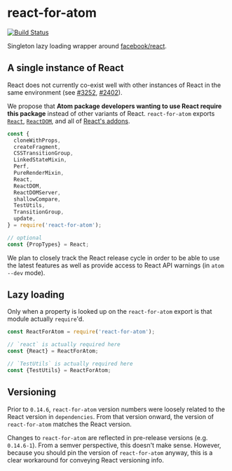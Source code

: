 # react-for-atom

[![Build Status](https://travis-ci.org/jgebhardt/react-for-atom.svg?branch=master)](https://travis-ci.org/jgebhardt/react-for-atom)

Singleton lazy loading wrapper around [facebook/react](https://github.com/facebook/react).

## A single instance of React

React does not currently co-exist well with other instances of React in the same environment (see [#3252](https://github.com/facebook/react/issues/3252), [#2402](https://github.com/facebook/react/issues/2402)).

We propose that __Atom package developers wanting to use React require this package__ instead of other variants of React. `react-for-atom` exports
[`React`](https://www.npmjs.com/package/react), [`ReactDOM`](https://www.npmjs.com/package/react-dom), and all of [React's addons](https://facebook.github.io/react/docs/addons.html).

```js
const {
  cloneWithProps,
  createFragment,
  CSSTransitionGroup,
  LinkedStateMixin,
  Perf,
  PureRenderMixin,
  React,
  ReactDOM,
  ReactDOMServer,
  shallowCompare,
  TestUtils,
  TransitionGroup,
  update,
} = require('react-for-atom');

// optional
const {PropTypes} = React;
```

We plan to closely track the React release cycle in order to be able to use the latest features as well as provide access to React API warnings (in `atom --dev` mode).

## Lazy loading

Only when a property is looked up on the `react-for-atom` export is that module actually `require`'d.

```js
const ReactForAtom = require('react-for-atom');

// `react` is actually required here
const {React} = ReactForAtom;

// `TestUtils` is actually required here
const {TestUtils} = ReactForAtom;
```

## Versioning

Prior to `0.14.6`, `react-for-atom` version numbers were loosely related to the React version in `dependencies`. From that version onward, the version of `react-for-atom` matches the React version.

Changes to `react-for-atom` are reflected in pre-release versions (e.g. `0.14.6-1`). From a semver perspective, this doesn't make sense. However, because you should pin the version of `react-for-atom` anyway, this is a clear workaround for conveying React versioning info.
